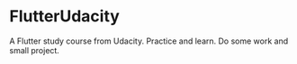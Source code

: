 # FlutterUdacity
A Flutter study course from Udacity. Practice and learn. Do some work and small project.
